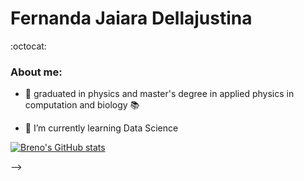 # Fernanda Jaiara Dellajustina

:octocat:

### About me:

- :microscope: graduated in physics and master's degree in applied physics in computation and biology :books:

- 🌱 I’m currently learning Data Science


[![Breno's GitHub stats](https://github-readme-stats.vercel.app/api?username=brenofandrade)](https://github.com/anuraghazra/github-readme-stats)

-->
